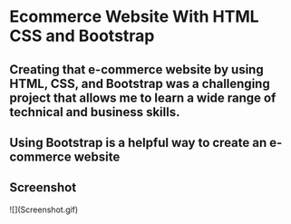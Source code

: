 <h1>Ecommerce Website With HTML CSS and Bootstrap </h1>

<h2>Creating that e-commerce website by using HTML, CSS, and Bootstrap was a challenging project that allows me to learn a wide range of technical and business skills.</h2>
<h2>Using Bootstrap is a helpful way to create an e-commerce website</h2>
<h2>Screenshot</h2>
![](Screenshot.gif)



